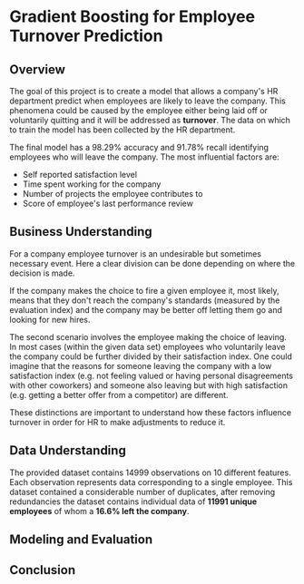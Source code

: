 # Gradient Boosting for Employee Turnover Prediction

## Overview

The goal of this project is to create a model that allows a company's HR department predict when employees are likely to leave the company. This phenomena could be caused by the employee either being laid off or voluntarily quitting and it will be addressed as **turnover**. The data on which to train the model has been collected by the HR department. 

The final model has a 98.29% accuracy and 91.78% recall identifying employees who will leave the company. The most influential factors are:

 - Self reported satisfaction level
 - Time spent working for the company
 - Number of projects the employee contributes to
 - Score of employee's last performance review
 

## Business Understanding

For a company employee turnover is an undesirable but sometimes necessary event. Here a clear division can be done depending on where the decision is made. 

If the company makes the choice to fire a given employee it, most likely, means that they don't reach the company's standards (measured by the evaluation index) and the company may be better off letting them go and looking for new hires. 

The second scenario involves the employee making the choice of leaving. In most cases (within the given data set) employees who voluntarily leave the company could be further divided by their satisfaction index. 
One could imagine that the reasons for someone leaving the company with a low satisfaction index (e.g. not feeling valued or having personal disagreements with other coworkers) and someone also leaving but with high satisfaction (e.g. getting a better offer from a competitor) are different.

These distinctions are important to understand how these factors influence turnover in order for HR to make adjustments to reduce it. 


## Data Understanding

The provided dataset contains 14999 observations on 10 different features. Each observation represents data corresponding to a single employee. This dataset contained a considerable number of duplicates, after removing redundancies the dataset contains individual data of **11991 unique employees** of whom a **16.6% left the company**. 



## Modeling and Evaluation

## Conclusion